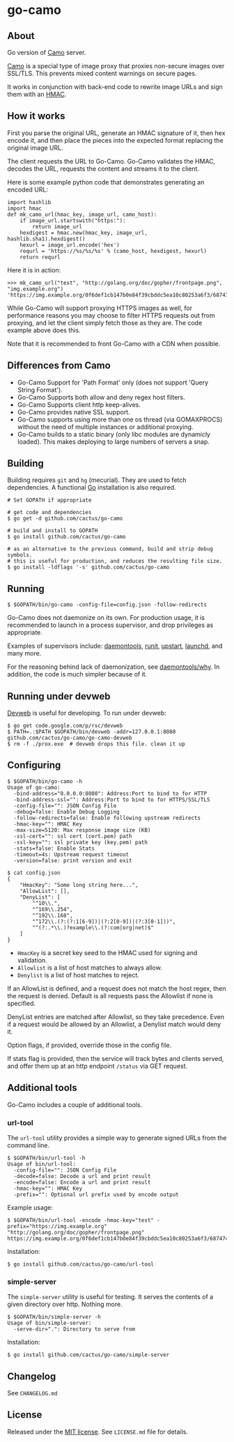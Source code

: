 go-camo
=======

## About

Go version of [Camo][1] server.

[Camo][1] is a special type of image proxy that proxies non-secure images over
SSL/TLS. This prevents mixed content warnings on secure pages.

It works in conjunction with back-end code to rewrite image URLs and sign them
with an [HMAC][4].

## How it works

First you parse the original URL, generate an HMAC signature of it, then hex
encode it, and then place the pieces into the expected format replacing the
original image URL.

The client requests the URL to Go-Camo. Go-Camo validates the HMAC, decodes the
URL, requests the content and streams it to the client.

Here is some example python code that demonstrates generating an encoded URL:

    import hashlib
    import hmac
    def mk_camo_url(hmac_key, image_url, camo_host):
        if image_url.startswith("https:"):
            return image_url
        hexdigest = hmac.new(hmac_key, image_url, hashlib.sha1).hexdigest()
        hexurl = image_url.encode('hex')
        requrl = 'https://%s/%s/%s' % (camo_host, hexdigest, hexurl)
        return requrl

Here it is in action:

    >>> mk_camo_url("test", "http://golang.org/doc/gopher/frontpage.png", "img.example.org")
    'https://img.example.org/0f6def1cb147b0e84f39cbddc5ea10c80253a6f3/687474703a2f2f676f6c616e672e6f72672f646f632f676f706865722f66726f6e74706167652e706e67'

While Go-Camo will support proxying HTTPS images as well, for performance
reasons you may choose to filter HTTPS requests out from proxying, and let the
client simply fetch those as they are. The code example above does this.

Note that it is recommended to front Go-Camo with a CDN when possible.

## Differences from Camo

*   Go-Camo Support for 'Path Format' only (does not support 'Query String
    Format').
*   Go-Camo Supports both allow and deny regex host filters.
*   Go-Camo Supports client http keep-alives.
*   Go-Camo provides native SSL support.
*   Go-Camo supports using more than one os thread (via GOMAXPROCS) without the
    need of multiple instances or additional proxying.
*   Go-Camo builds to a static binary (only libc modules are dynamicly loaded).
    This makes deploying to large numbers of servers a snap.

## Building

Building requires `git` and `hg` (mecurial). They are used to fetch
dependencies. A functional [Go][3] installation is also required.

    # Set GOPATH if appropriate

    # get code and dependencies
    $ go get -d github.com/cactus/go-camo

    # build and install to GOPATH
    $ go install github.com/cactus/go-camo

    # as an alternative to the previous command, build and strip debug symbols.
    # this is useful for production, and reduces the resulting file size.
    $ go install -ldflags '-s' github.com/cactus/go-camo


## Running

    $ $GOPATH/bin/go-camo -config-file=config.json -follow-redirects

Go-Camo does not daemonize on its own. For production usage, it is recommended
to launch in a process supervisor, and drop privileges as appropriate.

Examples of supervisors include: [daemontools][5], [runit][6], [upstart][7],
[launchd][8], and many more.

For the reasoning behind lack of daemonization, see [daemontools/why][9]. In
addition, the code is much simpler because of it.

## Running under devweb

[Devweb][2] is useful for developing. To run under devweb:

    $ go get code.google.com/p/rsc/devweb
    $ PATH=.:$PATH $GOPATH/bin/devweb -addr=127.0.0.1:8080 github.com/cactus/go-camo/go-camo-devweb
    $ rm -f ./prox.exe  # devweb drops this file. clean it up

## Configuring

    $ $GOPATH/bin/go-camo -h
    Usage of go-camo:
      -bind-address="0.0.0.0:8080": Address:Port to bind to for HTTP
      -bind-address-ssl="": Address:Port to bind to for HTTPS/SSL/TLS
      -config-file="": JSON Config File
      -debug=false: Enable Debug Logging
      -follow-redirects=false: Enable following upstream redirects
      -hmac-key="": HMAC Key
      -max-size=5120: Max response image size (KB)
      -ssl-cert="": ssl cert (cert.pem) path
      -ssl-key="": ssl private key (key.pem) path
      -stats=false: Enable Stats
      -timeout=4s: Upstream request timeout
      -version=false: print version and exit

    $ cat config.json
    {
        "HmacKey": "Some long string here...",
        "AllowList": [],
        "DenyList": [
            "^10\\.",
            "^169\\.254",
            "^192\\.168",
            "^172\\.(?:(?:1[6-9])|(?:2[0-9])|(?:3[0-1]))",
            "^(?:.*\\.)?example\\.(?:com|org|net)$"
        ]
    }

*   `HmacKey` is a secret key seed to the HMAC used for signing and
    validation.
*   `Allowlist` is a list of host matches to always allow.
*   `Denylist` is a list of host matches to reject.

If an AllowList is defined, and a request does not match the host regex,
then the request is denied. Default is all requests pass the Allowlist if
none is specified.

DenyList entries are matched after Allowlist, so they take precedence.
Even if a request would be allowed by an Allowlist, a Denylist match would
deny it.

Option flags, if provided, override those in the config file.

If stats flag is provided, then the service will track bytes and clients
served, and offer them up at an http endpoint `/status` via GET request.

## Additional tools

Go-Camo includes a couple of additional tools.

### url-tool

The `url-tool` utility provides a simple way to generate signed URLs from the command line.

    $ $GOPATH/bin/url-tool -h
    Usage of bin/url-tool:
      -config-file="": JSON Config File
      -decode=false: Decode a url and print result
      -encode=false: Encode a url and print result
      -hmac-key="": HMAC Key
      -prefix="": Optional url prefix used by encode output

Example usage:

    $ $GOPATH/bin/url-tool -encode -hmac-key="test" -prefix="https://img.example.org" "http://golang.org/doc/gopher/frontpage.png"
    https://img.example.org/0f6def1cb147b0e84f39cbddc5ea10c80253a6f3/687474703a2f2f676f6c616e672e6f72672f646f632f676f706865722f66726f6e74706167652e706e67 

Installation:

    $ go install github.com/cactus/go-camo/url-tool

### simple-server

The `simple-server` utility is useful for testing. It serves the contents of a
given directory over http. Nothing more.

    $ $GOPATH/bin/simple-server -h
    Usage of bin/simple-server:
      -serve-dir=".": Directory to serve from

Installation:

    $ go install github.com/cactus/go-camo/simple-server

## Changelog

See `CHANGELOG.md`

## License

Released under the [MIT
license](http://www.opensource.org/licenses/mit-license.php). See `LICENSE.md`
file for details.

[1]: https://github.com/atmos/camo
[2]: http://code.google.com/p/rsc/source/browse/devweb
[3]: http://golang.org/doc/install
[4]: http://en.wikipedia.org/wiki/HMAC
[5]: http://cr.yp.to/daemontools.html
[6]: http://smarden.org/runit/
[7]: http://upstart.ubuntu.com/
[8]: http://launchd.macosforge.org/
[9]: http://cr.yp.to/daemontools/faq/create.html#why
